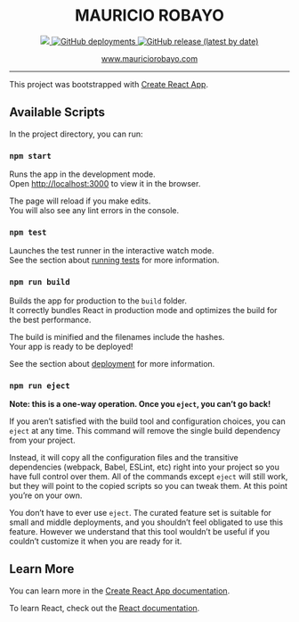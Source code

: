 <p align="center">
  <h1 align="center">MAURICIO ROBAYO</h1>
  <p align="center">
    <a alt="GitHub workflows build" href="https://github.com/MauricioRobayo/mauriciorobayo.github.io/actions?query=workflow%3Abuild">
      <img src="https://github.com/MauricioRobayo/mauriciorobayo.github.io/workflows/build/badge.svg"/>
    </a>
    <a alt="GitHub deployments github pages" href="https://github.com/MauricioRobayo/mauriciorobayo.github.io/deployments/activity_log?environment=github-pages">
      <img alt="GitHub deployments" src="https://img.shields.io/github/deployments/MauricioRobayo/mauriciorobayo.github.io/github-pages?label=deplyment">
    </a>
    <a href=>
      <img alt="GitHub release (latest by date)" src="https://img.shields.io/github/v/release/MauricioRobayo/mauriciorobayo.github.io">
    </a>
  </p>
  <p align="center"><a href="https://www.mauriciorobayo.com">www.mauriciorobayo.com</a></p>
</p>

---

This project was bootstrapped with [Create React App](https://github.com/facebook/create-react-app).

## Available Scripts

In the project directory, you can run:

### `npm start`

Runs the app in the development mode.<br />
Open [http://localhost:3000](http://localhost:3000) to view it in the browser.

The page will reload if you make edits.<br />
You will also see any lint errors in the console.

### `npm test`

Launches the test runner in the interactive watch mode.<br />
See the section about [running tests](https://facebook.github.io/create-react-app/docs/running-tests) for more information.

### `npm run build`

Builds the app for production to the `build` folder.<br />
It correctly bundles React in production mode and optimizes the build for the best performance.

The build is minified and the filenames include the hashes.<br />
Your app is ready to be deployed!

See the section about [deployment](https://facebook.github.io/create-react-app/docs/deployment) for more information.

### `npm run eject`

**Note: this is a one-way operation. Once you `eject`, you can’t go back!**

If you aren’t satisfied with the build tool and configuration choices, you can `eject` at any time. This command will remove the single build dependency from your project.

Instead, it will copy all the configuration files and the transitive dependencies (webpack, Babel, ESLint, etc) right into your project so you have full control over them. All of the commands except `eject` will still work, but they will point to the copied scripts so you can tweak them. At this point you’re on your own.

You don’t have to ever use `eject`. The curated feature set is suitable for small and middle deployments, and you shouldn’t feel obligated to use this feature. However we understand that this tool wouldn’t be useful if you couldn’t customize it when you are ready for it.

## Learn More

You can learn more in the [Create React App documentation](https://facebook.github.io/create-react-app/docs/getting-started).

To learn React, check out the [React documentation](https://reactjs.org/).
